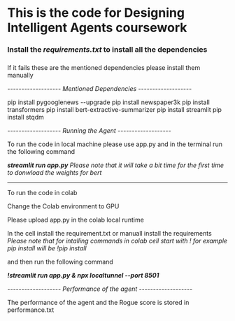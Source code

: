 # This is the code for Designing Intelligent Agents coursework 

### Install the *requirements.txt* to install all the dependencies 
###

If it fails these are the mentioned dependencies please install them manually

------------------- *Mentioned Dependencies* -------------------


pip install pygooglenews --upgrade
pip install newspaper3k
pip install transformers
pip install bert-extractive-summarizer 
pip install streamlit
pip install stqdm


------------------- *Running the Agent* -------------------


To run the code in local machine please use app.py and in the terminal run the following command

***streamlit run app.py*** *Please note that it will take a bit time for the first time to donwload the weights for bert* 


-------------------------------


To run the code in colab

Change the Colab environment to GPU
    
Please upload app.py in the colab local runtime
    
In the cell install the requirement.txt or manuall install the requirements *Please note that for intalling commands in colab cell start with ! for example pip install will be !pip install*
    
and then run the following command

***!streamlit run app.py & npx localtunnel --port 8501***
    

------------------- *Performance of the agent* -------------------


The performance of the agent and the Rogue score is stored in performance.txt






